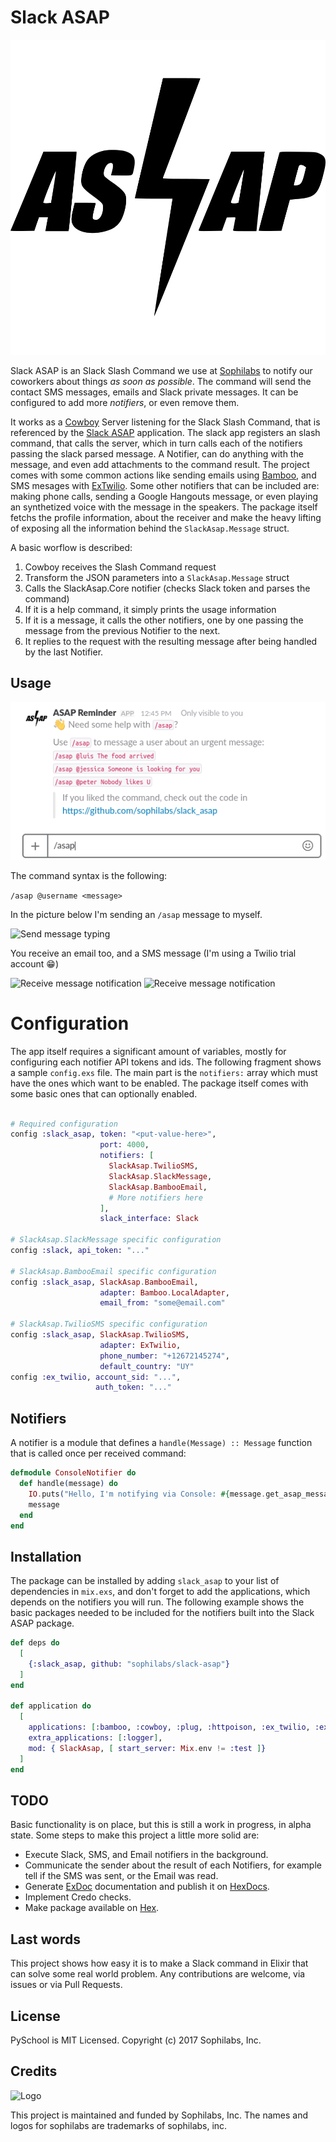 # Slack ASAP

![Logo](docs/asap.png)

Slack ASAP is an Slack Slash Command we use at [Sophilabs](https://sophilabs.co) to notify our coworkers about things *as soon as possible*. The command will send the contact SMS messages, emails and Slack private messages. It can be configured to add more *notifiers*, or even remove them.

It works as a [Cowboy](https://github.com/ninenines/cowboy) Server listening for the Slack Slash Command, that is referenced by the [Slack ASAP](https://sophilabs.slack.com/apps/A6QJPCSR2-asap-reminder) application. The slack app registers an slash command, that calls the server, which in turn calls each of the notifiers passing the slack parsed message. A Notifier, can do anything with the message, and even add attachments to the command result. The project comes with some common actions like sending emails using [Bamboo](https://github.com/thoughtbot/bamboo), and SMS mesages with [ExTwilio](https://github.com/danielberkompas/ex_twilio). Some other notifiers that can be included are: making phone calls, sending a Google Hangouts message, or even playing an synthetized voice with the message in the speakers. The package itself fetchs the profile information, about the receiver and make the heavy lifting of exposing all the information behind the `SlackAsap.Message` struct.

A basic worflow is described:
1. Cowboy receives the Slash Command request
2. Transform the JSON parameters into a `SlackAsap.Message` struct
3. Calls the SlackAsap.Core notifier (checks Slack token and parses the command)
4. If it is a help command, it simply prints the usage information
5. If it is a message, it calls the other notifiers, one by one passing the message from the previous Notifier to the next.
6. It replies to the request with the resulting message after being handled by the last Notifier.

## Usage

![Sample usage](docs/usage.png)

The command syntax is the following:

```/asap @username <message>```

In the picture below I'm sending an `/asap` message to myself.

![Send message typing](docs/send.gif)

You receive an email too, and a SMS message (I'm using a Twilio trial account :grin:)

![Receive message notification](docs/email.gif)
![Receive message notification](docs/sms.png)

# Configuration

The app itself requires a significant amount of variables, mostly for configuring each notifier API tokens and ids. The following fragment shows a sample `config.exs` file. The main part is the `notifiers:` array which must have the ones which want to be enabled. The package itself comes with some basic ones that can optionally enabled.

```elixir

# Required configuration
config :slack_asap, token: "<put-value-here>",
                    port: 4000,
                    notifiers: [
                      SlackAsap.TwilioSMS,
                      SlackAsap.SlackMessage,
                      SlackAsap.BambooEmail,
                      # More notifiers here
                    ],
                    slack_interface: Slack

# SlackAsap.SlackMessage specific configuration
config :slack, api_token: "..."

# SlackAsap.BambooEmail specific configuration
config :slack_asap, SlackAsap.BambooEmail,
                    adapter: Bamboo.LocalAdapter,
                    email_from: "some@email.com"

# SlackAsap.TwilioSMS specific configuration
config :slack_asap, SlackAsap.TwilioSMS,
                    adapter: ExTwilio,
                    phone_number: "+12672145274",
                    default_country: "UY"
config :ex_twilio, account_sid: "...",
                   auth_token: "..."
```

## Notifiers

A notifier is a module that defines a `handle(Message) :: Message` function that is called once per received command:

```elixir
defmodule ConsoleNotifier do
  def handle(message) do
    IO.puts("Hello, I'm notifying via Console: #{message.get_asap_message()}")
    message
  end
end
```


## Installation

The package can be installed by adding `slack_asap` to your list of dependencies in `mix.exs`, and don't forget to add the applications, which depends on the notifiers you will run. The following example shows the basic packages needed to be included for the notifiers built into the Slack ASAP package.

```elixir
def deps do
  [
    {:slack_asap, github: "sophilabs/slack-asap"}
  ]
end

def application do
  [
    applications: [:bamboo, :cowboy, :plug, :httpoison, :ex_twilio, :ex_phone_number],
    extra_applications: [:logger],
    mod: { SlackAsap, [ start_server: Mix.env != :test ]}
  ]
end
```

## TODO

Basic functionality is on place, but this is still a work in progress, in alpha state. Some steps to make this project a little more solid are:

* Execute Slack, SMS, and Email notifiers in the background.
* Communicate the sender about the result of each Notifiers, for example tell if the SMS was sent, or the Email was read.
* Generate [ExDoc](https://github.com/elixir-lang/ex_doc) documentation
and publish it on [HexDocs](https://hexdocs.pm).
* Implement Credo checks.
* Make package available on [Hex](https://hex.pm/docs/publish).


## Last words

This project shows how easy it is to make a Slack command in Elixir that can solve some real world problem. Any contributions are welcome, via issues or via Pull Requests.

## License

PySchool is MIT Licensed. Copyright (c) 2017 Sophilabs, Inc.


## Credits

![Logo](https://s3.amazonaws.com/sophilabs-assets/logo/logo_300x66.gif)

This project is maintained and funded by Sophilabs, Inc. The names and logos for sophilabs are trademarks of sophilabs, inc.
